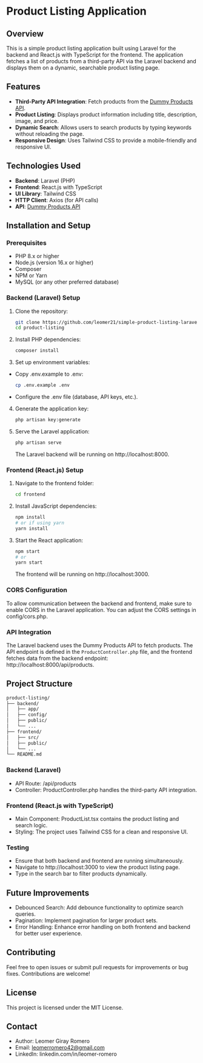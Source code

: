 # Product Listing Application

## Overview

This is a simple product listing application built using Laravel for the backend and React.js with TypeScript for the frontend. The application fetches a list of products from a third-party API via the Laravel backend and displays them on a dynamic, searchable product listing page.

## Features

- **Third-Party API Integration**: Fetch products from the [Dummy Products API](https://dummyjson.com/products).
- **Product Listing**: Displays product information including title, description, image, and price.
- **Dynamic Search**: Allows users to search products by typing keywords without reloading the page.
- **Responsive Design**: Uses Tailwind CSS to provide a mobile-friendly and responsive UI.

## Technologies Used

- **Backend**: Laravel (PHP)
- **Frontend**: React.js with TypeScript
- **UI Library**: Tailwind CSS
- **HTTP Client**: Axios (for API calls)
- **API**: [Dummy Products API](https://dummyjson.com/products)

## Installation and Setup

### Prerequisites

- PHP 8.x or higher
- Node.js (version 16.x or higher)
- Composer
- NPM or Yarn
- MySQL (or any other preferred database)

### Backend (Laravel) Setup

1. Clone the repository:
   ```bash
   git clone https://github.com/leomer21/simple-product-listing-laravel-react.git product-listing
   cd product-listing
   ```
2. Install PHP dependencies:
    ```bash
    composer install
    ```
3. Set up environment variables:
- Copy .env.example to .env:
    ```bash
    cp .env.example .env
    ```
- Configure the .env file (database, API keys, etc.).
4. Generate the application key:
    ```bash
    php artisan key:generate
    ```
5. Serve the Laravel application:

    ```bash
    php artisan serve
    ```
    The Laravel backend will be running on http://localhost:8000.

### Frontend (React.js) Setup
1. Navigate to the frontend folder:

    ```bash
    cd frontend
    ```
2. Install JavaScript dependencies:

    ```bash
    npm install
    # or if using yarn
    yarn install
    ```
3. Start the React application:

    ```bash
    npm start
    # or
    yarn start
    ```
    The frontend will be running on http://localhost:3000.

### CORS Configuration
To allow communication between the backend and frontend, make sure to enable CORS in the Laravel application. You can adjust the CORS settings in config/cors.php.

### API Integration
The Laravel backend uses the Dummy Products API to fetch products. The API endpoint is defined in the ```ProductController.php``` file, and the frontend fetches data from the backend endpoint: http://localhost:8000/api/products.

## Project Structure
```bash
product-listing/
├── backend/
│   ├── app/
│   ├── config/
│   ├── public/
│   └── ...
├── frontend/
│   ├── src/
│   ├── public/
│   └── ...
└── README.md
```

### Backend (Laravel)
- API Route: /api/products
- Controller: ProductController.php handles the third-party API integration.

### Frontend (React.js with TypeScript)
- Main Component: ProductList.tsx contains the product listing and search logic.
- Styling: The project uses Tailwind CSS for a clean and responsive UI.

### Testing
- Ensure that both backend and frontend are running simultaneously.
- Navigate to http://localhost:3000 to view the product listing page.
- Type in the search bar to filter products dynamically.

## Future Improvements
- Debounced Search: Add debounce functionality to optimize search queries.
- Pagination: Implement pagination for larger product sets.
- Error Handling: Enhance error handling on both frontend and backend for better user experience.

## Contributing

Feel free to open issues or submit pull requests for improvements or bug fixes. Contributions are welcome!

## License
This project is licensed under the MIT License.

## Contact
- Author: Leomer Giray Romero
- Email: leomerromero42@gmail.com
- LinkedIn: linkedin.com/in/leomer-romero